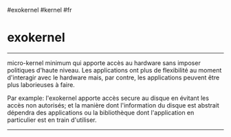 #exokernel #kernel #fr 
# exokernel
---
micro-kernel minimum qui apporte accès au hardware sans imposer politiques d'haute niveau. Les applications ont plus de flexibilité au moment d'interagir avec le hardware mais, par contre, les applications peuvent être plus laborieuses à faire.

Par example: l'exokernel apporte accès secure au disque en évitant les accès non autorisés; et la manière dont l'information du disque est abstrait dépendra des applications ou la bibliothèque dont l'application en particulier est en train d'utiliser.

---

